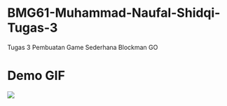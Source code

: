 # BMG61-Muhammad-Naufal-Shidqi-Tugas-3
 
Tugas 3 Pembuatan Game Sederhana Blockman GO 

# Demo GIF
![](https://github.com/naufalshidqiii/BMG61-Muhammad-Naufal-Shidqi-Tugas-3/blob/main/Demo.gif)
